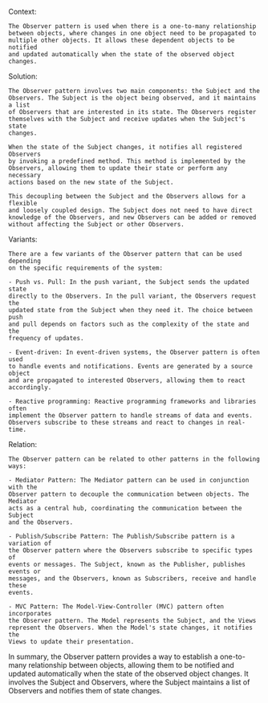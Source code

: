 Context:

    The Observer pattern is used when there is a one-to-many relationship
    between objects, where changes in one object need to be propagated to
    multiple other objects. It allows these dependent objects to be notified 
    and updated automatically when the state of the observed object changes.
    
Solution:

    The Observer pattern involves two main components: the Subject and the
    Observers. The Subject is the object being observed, and it maintains a list
    of Observers that are interested in its state. The Observers register
    themselves with the Subject and receive updates when the Subject's state
    changes.
    
    When the state of the Subject changes, it notifies all registered Observers
    by invoking a predefined method. This method is implemented by the
    Observers, allowing them to update their state or perform any necessary
    actions based on the new state of the Subject.

    This decoupling between the Subject and the Observers allows for a flexible
    and loosely coupled design. The Subject does not need to have direct
    knowledge of the Observers, and new Observers can be added or removed
    without affecting the Subject or other Observers.
    
Variants:

    There are a few variants of the Observer pattern that can be used depending
    on the specific requirements of the system:
    
    - Push vs. Pull: In the push variant, the Subject sends the updated state
    directly to the Observers. In the pull variant, the Observers request the
    updated state from the Subject when they need it. The choice between push
    and pull depends on factors such as the complexity of the state and the
    frequency of updates.
    
    - Event-driven: In event-driven systems, the Observer pattern is often used
    to handle events and notifications. Events are generated by a source object
    and are propagated to interested Observers, allowing them to react
    accordingly.
    
    - Reactive programming: Reactive programming frameworks and libraries often
    implement the Observer pattern to handle streams of data and events.
    Observers subscribe to these streams and react to changes in real-time.
    
Relation:

    The Observer pattern can be related to other patterns in the following ways:

    - Mediator Pattern: The Mediator pattern can be used in conjunction with the
    Observer pattern to decouple the communication between objects. The Mediator
    acts as a central hub, coordinating the communication between the Subject
    and the Observers.
    
    - Publish/Subscribe Pattern: The Publish/Subscribe pattern is a variation of
    the Observer pattern where the Observers subscribe to specific types of
    events or messages. The Subject, known as the Publisher, publishes events or
    messages, and the Observers, known as Subscribers, receive and handle these
    events.
    
    - MVC Pattern: The Model-View-Controller (MVC) pattern often incorporates
    the Observer pattern. The Model represents the Subject, and the Views
    represent the Observers. When the Model's state changes, it notifies the
    Views to update their presentation.
    
In summary, the Observer pattern provides a way to establish a one-to-many
relationship between objects, allowing them to be notified and updated
automatically when the state of the observed object changes. It involves the
Subject and Observers, where the Subject maintains a list of Observers and
notifies them of state changes.